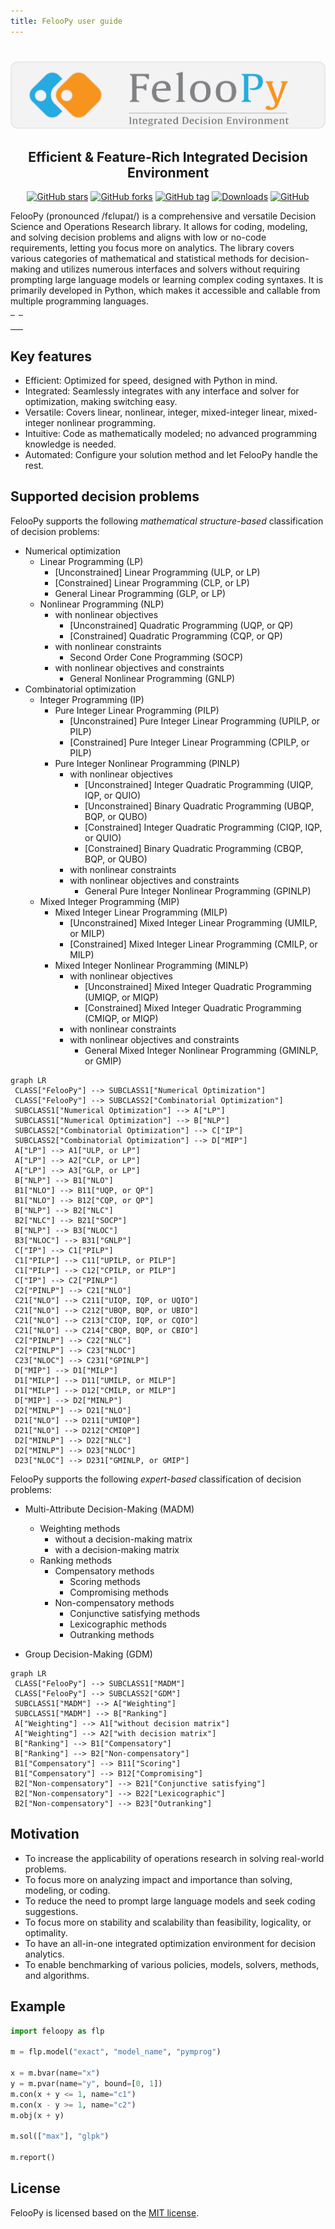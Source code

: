 ```yaml
---
title: FelooPy user guide
---
```


#

<img src="assets/banner.png" alt="logo">

<h2 align='center'>Efficient & Feature-Rich Integrated Decision Environment</h2>

<center>

[![GitHub stars](https://img.shields.io/github/stars/ktafakkori/feloopy?label=stars&style=flat-rounded&color=success&logo=github)](https://github.com/ktafakkori/feloopy/stargazers)
[![GitHub forks](https://img.shields.io/github/forks/ktafakkori/feloopy?label=forks&style=flat-rounded&color=blue)](https://github.com/ktafakkori/feloopy/network/members)
[![GitHub tag](https://img.shields.io/github/v/tag/ktafakkori/feloopy?sort=semver&label=version&style=flat-rounded&color=orange)](https://github.com/ktafakkori/feloopy/releases)
[![Downloads](https://pepy.tech/badge/feloopy?style=flat-rounded&color=green)](https://pepy.tech/project/feloopy)
[![GitHub](https://img.shields.io/github/license/ktafakkori/feloopy?style=flat-rounded&color=red)](https://github.com/ktafakkori/feloopy/blob/main/LICENSE)

</center>

FelooPy (pronounced /fɛlupaɪ/) is a comprehensive and versatile Decision Science and Operations Research library. It allows for coding, modeling, and solving decision problems and aligns with low or no-code requirements, letting you focus more on analytics. The library covers various categories of mathematical and statistical methods for decision-making and utilizes numerous interfaces and solvers without requiring prompting large language models or learning complex coding syntaxes. It is primarily developed in Python, which makes it accessible and callable from multiple programming languages.

<table align="center">
  <tr>
    <td style="text-align: center;">
      <canvas id="gameCanvas" width="400" height="400" style="border: 3px solid white;"></canvas>
    </td>
  </tr>
</table>

<script>
  var canvas = document.getElementById('gameCanvas');
  var context = canvas.getContext('2d');

  var snake, prey, direction, updateInterval, drawInterval, gameOver;

  function startGame() {
      snake = [{ top: canvas.height / 2, left: canvas.width / 2, direction: 'right' }];
      prey = generatePrey();
      direction = 'right';
      gameOver = false;

      if (updateInterval) clearInterval(updateInterval);
      if (drawInterval) clearInterval(drawInterval);

      updateInterval = setInterval(update, 100);
      drawInterval = setInterval(draw, 100);
  }

  function generatePrey() {
      return {
          top: Math.floor(Math.random() * (canvas.height / 20)) * 20,
          left: Math.floor(Math.random() * (canvas.width / 20)) * 20
      };
  }

  function draw() {
      if (gameOver) {
          startGame();
          return;
      }

      context.clearRect(0, 0, canvas.width, canvas.height);

      context.fillStyle = 'lightblue';
      for (var i = 0; i < snake.length; i++) {
          var segment = snake[i];
          context.save();
          context.translate(segment.left + 20, segment.top + 20);
          context.rotate((segment.direction === 'right' ? 45 : segment.direction === 'down' ? 135 : segment.direction === 'left' ? 225 : 315) * Math.PI / 180);

          context.fillRect(-20, -20, 40, 40);

          if (i === 0) {
              context.fillStyle = 'white';
              context.beginPath();
              context.arc(0, -10, 6, 0, Math.PI * 2);
              context.closePath();
              context.fill();
          }

          context.restore();
      }

      if (prey !== null) {
          context.fillStyle = 'orange';
          context.save();
          context.translate(prey.left + 20, prey.top + 20);
          context.rotate(45 * Math.PI / 180);
          context.fillRect(-20, -20, 40, 40);

          context.fillStyle = 'white';
          context.beginPath();
          context.arc(0, -10, 6, 0, Math.PI * 2);
          context.closePath();
          context.fill();

          context.restore();
      }
  }

  function update() {
      if (gameOver || prey === null) return;

      var head = Object.assign({}, snake[0]);
      var preyDirection;

      if (prey.top < head.top) {
          direction = 'up';
          preyDirection = 'down';
      } else if (prey.top > head.top) {
          direction = 'down';
          preyDirection = 'up';
      } else if (prey.left < head.left) {
          direction = 'left';
          preyDirection = 'right';
      } else if (prey.left > head.left) {
          direction = 'right';
          preyDirection = 'left';
      }

      head.direction = direction;

      if (direction === 'left') {
          head.left -= 20;
      } else if (direction === 'right') {
          head.left += 20;
      } else if (direction === 'up') {
          head.top -= 20;
      } else if (direction === 'down') {
          head.top += 20;
      }

      snake.unshift(head);

      if (head.left === prey.left && head.top === prey.top) {
          snake.push({});
          prey = generatePrey();
      } else {
          snake.pop();
      }
  }

  startGame();
</script>

## Key features

- Efficient: Optimized for speed, designed with Python in mind.
- Integrated: Seamlessly integrates with any interface and solver for optimization, making switching easy.
- Versatile: Covers linear, nonlinear, integer, mixed-integer linear, mixed-integer nonlinear programming.
- Intuitive: Code as mathematically modeled; no advanced programming knowledge is needed.
- Automated: Configure your solution method and let FelooPy handle the rest.

## Supported decision problems

FelooPy supports the following _mathematical structure-based_ classification of decision problems:

- Numerical optimization
   - Linear Programming (LP)
      - [Unconstrained] Linear Programming (ULP, or LP)
      - [Constrained] Linear Programming (CLP, or LP)
      - General Linear Programming (GLP, or LP)
   - Nonlinear Programming (NLP)
      - with nonlinear objectives
         - [Unconstrained] Quadratic Programming (UQP, or QP)
         - [Constrained] Quadratic Programming (CQP, or QP)
      - with nonlinear constraints
         - Second Order Cone Programming (SOCP)
      - with nonlinear objectives and constraints
         - General Nonlinear Programming (GNLP)
- Combinatorial optimization
   - Integer Programming (IP)
      - Pure Integer Linear Programming (PILP)
         - [Unconstrained] Pure Integer Linear Programming (UPILP, or PILP)
         - [Constrained] Pure Integer Linear Programming (CPILP, or PILP)
      - Pure Integer Nonlinear Programming (PINLP)
         - with nonlinear objectives
            - [Unconstrained] Integer Quadratic Programming (UIQP, IQP, or QUIO)
            - [Unconstrained] Binary Quadratic Programming (UBQP, BQP, or QUBO)
            - [Constrained] Integer Quadratic Programming (CIQP, IQP, or QUIO)
            - [Constrained] Binary Quadratic Programming (CBQP, BQP, or QUBO)
         - with nonlinear constraints
         - with nonlinear objectives and constraints
            - General Pure Integer Nonlinear Programming (GPINLP)
   - Mixed Integer Programming (MIP)
      - Mixed Integer Linear Programming (MILP)
         - [Unconstrained] Mixed Integer Linear Programming (UMILP, or MILP)
         - [Constrained] Mixed Integer Linear Programming (CMILP, or MILP)
      - Mixed Integer Nonlinear Programming (MINLP)
         - with nonlinear objectives
            - [Unconstrained] Mixed Integer Quadratic Programming (UMIQP, or MIQP)
            - [Constrained] Mixed Integer Quadratic Programming (CMIQP, or MIQP)
         - with nonlinear constraints
         - with nonlinear objectives and constraints
            - General Mixed Integer Nonlinear Programming (GMINLP, or GMIP)


```mermaid
graph LR 
 CLASS["FelooPy"] --> SUBCLASS1["Numerical Optimization"]
 CLASS["FelooPy"] --> SUBCLASS2["Combinatorial Optimization"]
 SUBCLASS1["Numerical Optimization"] --> A["LP"]
 SUBCLASS1["Numerical Optimization"] --> B["NLP"]
 SUBCLASS2["Combinatorial Optimization"] --> C["IP"]
 SUBCLASS2["Combinatorial Optimization"] --> D["MIP"]
 A["LP"] --> A1["ULP, or LP"]
 A["LP"] --> A2["CLP, or LP"]
 A["LP"] --> A3["GLP, or LP"]
 B["NLP"] --> B1["NLO"]
 B1["NLO"] --> B11["UQP, or QP"]
 B1["NLO"] --> B12["CQP, or QP"]
 B["NLP"] --> B2["NLC"]
 B2["NLC"] --> B21["SOCP"]
 B["NLP"] --> B3["NLOC"]
 B3["NLOC"] --> B31["GNLP"]
 C["IP"] --> C1["PILP"]
 C1["PILP"] --> C11["UPILP, or PILP"]
 C1["PILP"] --> C12["CPILP, or PILP"]
 C["IP"] --> C2["PINLP"]
 C2["PINLP"] --> C21["NLO"]
 C21["NLO"] --> C211["UIQP, IQP, or UQIO"]
 C21["NLO"] --> C212["UBQP, BQP, or UBIO"]
 C21["NLO"] --> C213["CIQP, IQP, or CQIO"]
 C21["NLO"] --> C214["CBQP, BQP, or CBIO"]
 C2["PINLP"] --> C22["NLC"]
 C2["PINLP"] --> C23["NLOC"]
 C23["NLOC"] --> C231["GPINLP"]
 D["MIP"] --> D1["MILP"]  
 D1["MILP"] --> D11["UMILP, or MILP"]
 D1["MILP"] --> D12["CMILP, or MILP"]
 D["MIP"] --> D2["MINLP"]  
 D2["MINLP"] --> D21["NLO"]
 D21["NLO"] --> D211["UMIQP"]
 D21["NLO"] --> D212["CMIQP"]
 D2["MINLP"] --> D22["NLC"]
 D2["MINLP"] --> D23["NLOC"]
 D23["NLOC"] --> D231["GMINLP, or GMIP"]
```

FelooPy supports the following _expert-based_ classification of decision problems:

- Multi-Attribute Decision-Making (MADM)
   - Weighting methods
      - without a decision-making matrix
      - with a decision-making matrix
   - Ranking methods
      - Compensatory methods
         - Scoring methods
         - Compromising methods
      - Non-compensatory methods
         - Conjunctive satisfying methods
         - Lexicographic methods
         - Outranking methods

- Group Decision-Making (GDM)

```mermaid
graph LR 
 CLASS["FelooPy"] --> SUBCLASS1["MADM"]
 CLASS["FelooPy"] --> SUBCLASS2["GDM"]
 SUBCLASS1["MADM"] --> A["Weighting"]
 SUBCLASS1["MADM"] --> B["Ranking"]
 A["Weighting"] --> A1["without decision matrix"]
 A["Weighting"] --> A2["with decision matrix"]
 B["Ranking"] --> B1["Compensatory"]
 B["Ranking"] --> B2["Non-compensatory"]
 B1["Compensatory"] --> B11["Scoring"]
 B1["Compensatory"] --> B12["Compromising"]
 B2["Non-compensatory"] --> B21["Conjunctive satisfying"]
 B2["Non-compensatory"] --> B22["Lexicographic"]
 B2["Non-compensatory"] --> B23["Outranking"]
```

## Motivation

- To increase the applicability of operations research in solving real-world problems.
- To focus more on analyzing impact and importance than solving, modeling, or coding.
- To reduce the need to prompt large language models and seek coding suggestions.
- To focus more on stability and scalability than feasibility, logicality, or optimality.
- To have an all-in-one integrated optimization environment for decision analytics.
- To enable benchmarking of various policies, models, solvers, methods, and algorithms.


## Example

```py
import feloopy as flp

m = flp.model("exact", "model_name", "pymprog")

x = m.bvar(name="x")
y = m.pvar(name="y", bound=[0, 1])
m.con(x + y <= 1, name="c1")
m.con(x - y >= 1, name="c2")
m.obj(x + y)

m.sol(["max"], "glpk")

m.report()
```

## License

FelooPy is licensed based on the [MIT license](https://github.com/ktafakkori/feloopy/blob/main/LICENSE).

